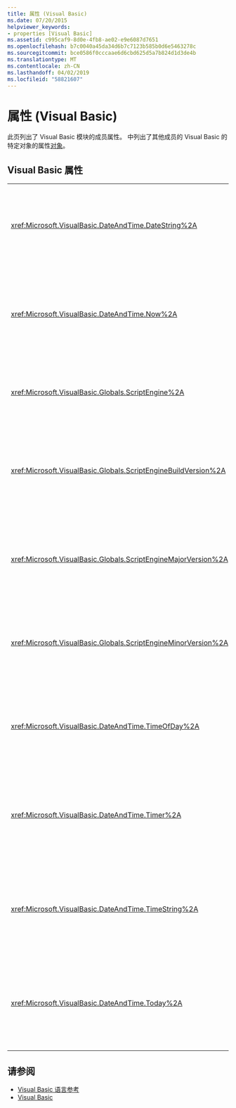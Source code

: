 ```yaml
---
title: 属性 (Visual Basic)
ms.date: 07/20/2015
helpviewer_keywords:
- properties [Visual Basic]
ms.assetid: c995caf9-8d0e-4fb8-ae02-e9e6087d7651
ms.openlocfilehash: b7c0040a45da34d6b7c7123b585b0d6e5463278c
ms.sourcegitcommit: bce0586f0cccaae6d6cbd625d5a7b824d1d3de4b
ms.translationtype: MT
ms.contentlocale: zh-CN
ms.lasthandoff: 04/02/2019
ms.locfileid: "58821607"
---
```

# <a name="properties-visual-basic"></a>属性 (Visual Basic)
此页列出了 Visual Basic 模块的成员属性。 中列出了其他成员的 Visual Basic 的特定对象的属性[对象](../../visual-basic/language-reference/objects/index.md)。  
  
## <a name="visual-basic-properties"></a>Visual Basic 属性  
  
|||  
|---|---|  
|<xref:Microsoft.VisualBasic.DateAndTime.DateString%2A>|返回或设置`String`值，该值表示根据系统当前日期。|  
|<xref:Microsoft.VisualBasic.DateAndTime.Now%2A>|返回`Date`值，该值包含当前日期和时间根据您的系统。|  
|<xref:Microsoft.VisualBasic.Globals.ScriptEngine%2A>|返回`String`表示当前正在使用运行时。|  
|<xref:Microsoft.VisualBasic.Globals.ScriptEngineBuildVersion%2A>|返回`Integer`包含当前正在使用的运行时的内部版本号。|  
|<xref:Microsoft.VisualBasic.Globals.ScriptEngineMajorVersion%2A>|返回`Integer`包含当前正在使用运行时的主要版本号。|  
|<xref:Microsoft.VisualBasic.Globals.ScriptEngineMinorVersion%2A>|返回`Integer`包含当前正在使用运行时的次版本号。|  
|<xref:Microsoft.VisualBasic.DateAndTime.TimeOfDay%2A>|返回或设置`Date`值，该值包含与系统的当前时间。|  
|<xref:Microsoft.VisualBasic.DateAndTime.Timer%2A>|返回`Double`自午夜以来经过的值，该值表示的秒数。|  
|<xref:Microsoft.VisualBasic.DateAndTime.TimeString%2A>|返回或设置`String`值，该值表示当前时间的根据您的系统。|  
|<xref:Microsoft.VisualBasic.DateAndTime.Today%2A>|返回或设置`Date`值，该值包含根据您的系统当前日期。|  
  
## <a name="see-also"></a>请参阅

- [Visual Basic 语言参考](../../visual-basic/language-reference/index.md)
- [Visual Basic](../../visual-basic/index.md)
